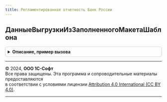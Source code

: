 ```yaml
---
title: Регламентированная отчетность Банк России
---
```



## ДанныеВыгрузкиИзЗаполненногоМакетаШаблона
<details style="margin: 1em 0; padding: 0.5em; border: 1px solid #ccc; border-radius: 6px;">

<summary style="font-weight: bold; cursor: pointer;">Описание, пример вызова</summary>

```bsl

Функция ДанныеВыгрузкиИзЗаполненногоМакетаШаблона(Форма, ТекстВыгрузки, ПараметрыВыгрузки) Экспорт
```

Пример вызова
```bsl
Результат = РегламентированнаяОтчетностьБанкРоссии.ДанныеВыгрузкиИзЗаполненногоМакетаШаблона(Форма, ТекстВыгрузки, ПараметрыВыгрузки) 
```
</details>

---

© 2024, **ООО 1С-Софт**  
Все права защищены. Эта программа и сопроводительные материалы предоставляются  
в соответствии с условиями лицензии [Attribution 4.0 International (CC BY 4.0)](https://creativecommons.org/licenses/by/4.0/legalcode).

---
